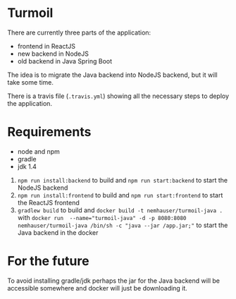 # Turmoil

There are currently three parts of the application:

+ frontend in ReactJS
+ new backend in NodeJS
+ old backend in Java Spring Boot

The idea is to migrate the Java backend into NodeJS backend, but it will take some time.

There is a travis file (`.travis.yml`) showing all the necessary steps to deploy the application.

# Requirements
+ node and npm
+ gradle
+ jdk 1.4

1. `npm run install:backend` to build and `npm run start:backend` to start the NodeJS backend
2. `npm run install:frontend` to build and `npm run start:frontend` to start the ReactJS frontend
3. `gradlew build` to build and `docker build -t nemhauser/turmoil-java .` with `docker run  --name="turmoil-java" -d -p 8080:8080 nemhauser/turmoil-java /bin/sh -c "java --jar /app.jar;"` to start the Java backend in the docker 

# For the future
To avoid installing gradle/jdk perhaps the jar for the Java backend will be accessible somewhere and docker will just be downloading it.